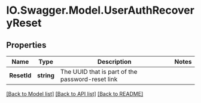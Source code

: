 # IO.Swagger.Model.UserAuthRecoveryReset
## Properties

Name | Type | Description | Notes
------------ | ------------- | ------------- | -------------
**ResetId** | **string** | The UUID that is part of the password-reset link | 

[[Back to Model list]](../README.md#documentation-for-models) [[Back to API list]](../README.md#documentation-for-api-endpoints) [[Back to README]](../README.md)

